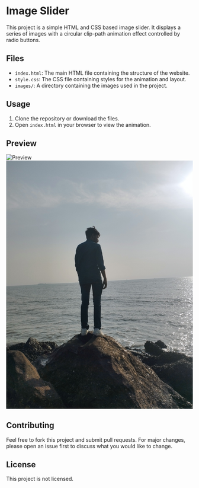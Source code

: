 # Image Slider

This project is a simple HTML and CSS based image slider. It displays a series of images with a circular clip-path animation effect controlled by radio buttons.

## Files

- `index.html`: The main HTML file containing the structure of the website.
- `style.css`: The CSS file containing styles for the animation and layout.
- `images/`: A directory containing the images used in the project.

## Usage

1. Clone the repository or download the files.
2. Open `index.html` in your browser to view the animation.

## Preview

![Preview](images/pic1.jpg)
![Preview](images/pic4.jpg)

## Contributing

Feel free to fork this project and submit pull requests. For major changes, please open an issue first to discuss what you would like to change.

## License

This project is not licensed.